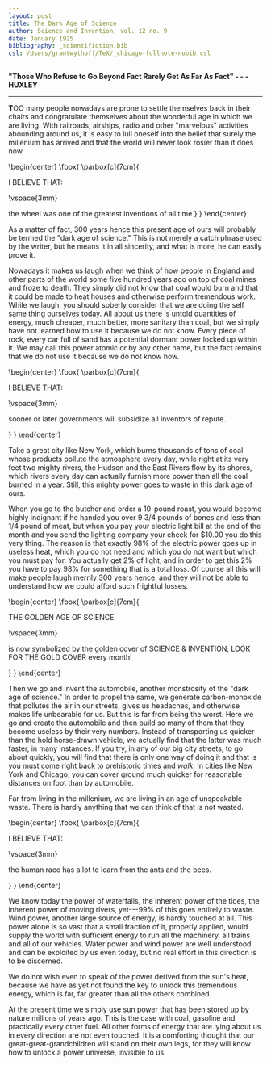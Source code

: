 ```yaml
---
layout: post
title: The Dark Age of Science
author: Science and Invention, vol. 12 no. 9
date: January 1925
bibliography: _scientifiction.bib
csl: /Users/grantwythoff/TeX/_chicago-fullnote-nobib.csl
---
```


**"Those Who Refuse to Go Beyond Fact Rarely Get As Far As Fact" - - - HUXLEY**

* * * * * * * * 

**T**OO many people nowadays are prone to settle themselves back in their chairs and congratulate themselves about the wonderful age in which we are living.  With railroads, airships, radio and other "marvelous" activities abounding around us, it is easy to lull oneself into the belief that surely the millenium has arrived and that the world will never look rosier than it does now.

\begin{center}
\fbox{
  \parbox[c]{7cm}{

I BELIEVE THAT:

\vspace{3mm}

the wheel was one of the greatest inventions of all time
  }
}
\end{center}

As a matter of fact, 300 years hence this present age of ours will probably be termed the "dark age of science."  This is not merely a catch phrase used by the writer, but he means it in all sincerity, and what is more, he can easily prove it.

Nowadays it makes us laugh when we think of how people in England and other parts of the world some five hundred years ago on top of coal mines and froze to death.  They simply did not know that coal would burn and that it could be made to heat houses and otherwise perform tremendous work.  While we laugh, you should soberly consider that we are doing the self same thing ourselves today.  All about us there is untold quantities of energy, much cheaper, much better, more sanitary than coal, but we simply have not learned how to use it because we do not know.  Every piece of rock, every car full of sand has a potential dormant power locked up within it.  We may call this power atomic or by any other name, but the fact remains that we do not use it because we do not know how.

\begin{center}
\fbox{
  \parbox[c]{7cm}{

I BELIEVE THAT:

\vspace{3mm}

sooner or later governments will subsidize all inventors of repute.

  }
}
\end{center}

Take a great city like New York, which burns thousands of tons of coal whose products pollute the atmosphere every day, while right at its very feet two mighty rivers, the Hudson and the East Rivers flow by its shores, which rivers every day can actually furnish more power than all the coal burned in a year.  Still, this mighty power goes to waste in this dark age of ours.

When you go to the butcher and order a 10-pound roast, you would become highly indignant if he handed you over 9 3/4 pounds of bones and less than 1/4 pound of meat, but when you pay your electric light bill at the end of the month and you send the lighting company your check for $10.00 you do this very thing.  The reason is that exactly 98% of the electric power goes up in useless heat, which you do not need and which you do not want but which you must pay for.  You actually get 2% of light, and in order to get this 2% you have to pay 98% for something that is a total loss.  Of course all this will make people laugh merrily 300 years hence, and they will not be able to understand how we could afford such frightful losses.

\begin{center}
\fbox{
  \parbox[c]{7cm}{

THE GOLDEN AGE OF SCIENCE

\vspace{3mm}

is now symbolized by the golden cover of SCIENCE \& INVENTION, LOOK FOR THE GOLD COVER every month!

  }
}
\end{center}

Then we go and invent the automobile, another monstrosity of the "dark age of science."  In order to propel the same, we generate carbon-monoxide that pollutes the air in our streets, gives us headaches, and otherwise makes life unbearable for us.  But this is far from being the worst.  Here we go and create the automobile and then build so many of them that they become useless by their very numbers.  Instead of transporting us quicker than the hold horse-drawn vehicle, we actually find that the latter was much faster, in many instances.  If you try, in any of our big city streets, to go about quickly, you will find that there is only one way of doing it and that is you must come right back to prehistoric times and *walk.*  In cities like New York and Chicago, you can cover ground much quicker for reasonable distances on foot than by automobile.

Far from living in the millenium, we are living in an age of unspeakable waste.  There is hardly anything that we can think of that is not wasted.

\begin{center}
\fbox{
  \parbox[c]{7cm}{

I BELIEVE THAT:

\vspace{3mm}

the human race has a lot to learn from the ants and the bees.

  }
}
\end{center}

We know today the power of waterfalls, the inherent power of the tides, the inherent power of moving rivers, yet---99% of this goes entirely to waste.  Wind power, another large source of energy, is hardly touched at all.  This power alone is so vast that a small fraction of it, properly applied, would supply the world with sufficient energy to run all the machinery, all trains and all of our vehicles.  Water power and wind power are well understood and can be exploited by us even today, but no real effort in this direction is to be discerned.

We do not wish even to speak of the power derived from the sun's heat, because we have as yet not found the key to unlock this tremendous energy, which is far, far greater than all the others combined.

At the present time we simply use sun power that has been stored up by nature millions of years ago.  This is the case with coal, gasoline and practically every other fuel.  All other forms of energy that are lying about us in every direction are not even touched.  It is a comforting thought that our great-great-grandchildren will stand on their own legs, for they will know how to unlock a power universe, invisible to us.
